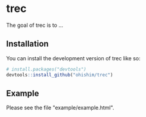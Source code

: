 
# trec

<!-- badges: start -->
<!-- badges: end -->

The goal of trec is to ...

## Installation

You can install the development version of trec like so:

``` r
# install.packages("devtools")
devtools::install_github("ohishim/trec")
```

## Example

Please see the file "example/example.html".
